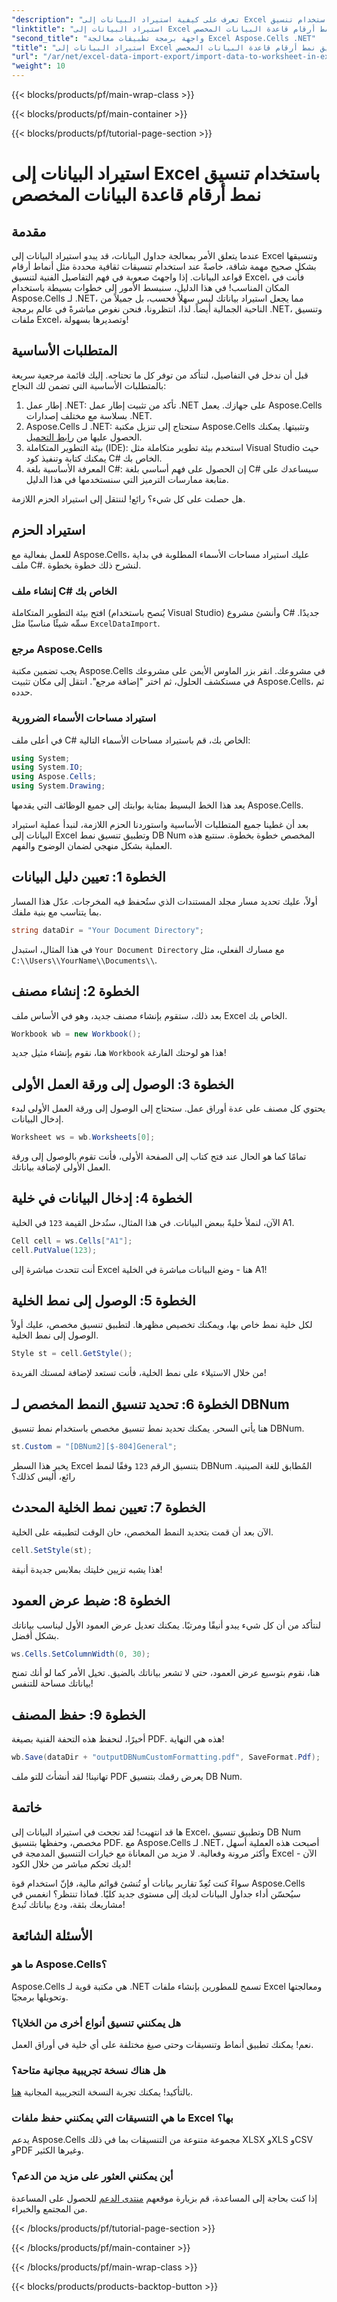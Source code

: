 ```yaml
---
"description": "تعرف على كيفية استيراد البيانات إلى Excel باستخدام تنسيق DB Num المخصص باستخدام Aspose.Cells for .NET في هذا البرنامج التعليمي السهل المتابعة."
"linktitle": "استيراد البيانات إلى Excel باستخدام تنسيق نمط أرقام قاعدة البيانات المخصص"
"second_title": "واجهة برمجة تطبيقات معالجة Excel Aspose.Cells .NET"
"title": "استيراد البيانات إلى Excel باستخدام تنسيق نمط أرقام قاعدة البيانات المخصص"
"url": "/ar/net/excel-data-import-export/import-data-to-worksheet-in-excel-with-specified-db-num-custom-pattern-formatting/"
"weight": 10
---
```


{{< blocks/products/pf/main-wrap-class >}}

{{< blocks/products/pf/main-container >}}

{{< blocks/products/pf/tutorial-page-section >}}

# استيراد البيانات إلى Excel باستخدام تنسيق نمط أرقام قاعدة البيانات المخصص

## مقدمة

عندما يتعلق الأمر بمعالجة جداول البيانات، قد يبدو استيراد البيانات إلى Excel وتنسيقها بشكل صحيح مهمة شاقة، خاصةً عند استخدام تنسيقات ثقافية محددة مثل أنماط أرقام قواعد البيانات. إذا واجهتَ صعوبة في فهم التفاصيل الفنية لتنسيق Excel، فأنت في المكان المناسب! في هذا الدليل، سنبسط الأمور إلى خطوات بسيطة باستخدام Aspose.Cells لـ .NET، مما يجعل استيراد بياناتك ليس سهلاً فحسب، بل جميلاً من الناحية الجمالية أيضاً. لذا، انتظرونا، فنحن نغوص مباشرةً في عالم برمجة .NET، وتنسيق ملفات Excel، وتصديرها بسهولة!

## المتطلبات الأساسية

قبل أن ندخل في التفاصيل، لنتأكد من توفر كل ما تحتاجه. إليك قائمة مرجعية سريعة بالمتطلبات الأساسية التي تضمن لك النجاح:

1. إطار عمل .NET: تأكد من تثبيت إطار عمل .NET على جهازك. يعمل Aspose.Cells بسلاسة مع مختلف إصدارات .NET.
2. Aspose.Cells لـ .NET: ستحتاج إلى تنزيل مكتبة Aspose.Cells وتثبيتها. يمكنك الحصول عليها من [رابط التحميل](https://releases.aspose.com/cells/net/).
3. بيئة التطوير المتكاملة (IDE): استخدم بيئة تطوير متكاملة مثل Visual Studio حيث يمكنك كتابة وتنفيذ كود C# الخاص بك.
4. المعرفة الأساسية بلغة C#: إن الحصول على فهم أساسي بلغة C# سيساعدك على متابعة ممارسات الترميز التي سنستخدمها في هذا الدليل.

هل حصلت على كل شيء؟ رائع! لننتقل إلى استيراد الحزم اللازمة.

## استيراد الحزم

للعمل بفعالية مع Aspose.Cells، عليك استيراد مساحات الأسماء المطلوبة في بداية ملف C#. لنشرح ذلك خطوة بخطوة.

### إنشاء ملف C# الخاص بك

افتح بيئة التطوير المتكاملة (يُنصح باستخدام Visual Studio) وأنشئ مشروع C# جديدًا. سمِّه شيئًا مناسبًا مثل `ExcelDataImport`.

### مرجع Aspose.Cells

يجب تضمين مكتبة Aspose.Cells في مشروعك. انقر بزر الماوس الأيمن على مشروعك في مستكشف الحلول، ثم اختر "إضافة مرجع". انتقل إلى مكان تثبيت Aspose.Cells، ثم حدده.

### استيراد مساحات الأسماء الضرورية

في أعلى ملف C# الخاص بك، قم باستيراد مساحات الأسماء التالية:

```csharp
using System;
using System.IO;
using Aspose.Cells;
using System.Drawing;
```

يعد هذا الخط البسيط بمثابة بوابتك إلى جميع الوظائف التي يقدمها Aspose.Cells. 

بعد أن غطينا جميع المتطلبات الأساسية واستوردنا الحزم اللازمة، لنبدأ عملية استيراد البيانات إلى Excel وتطبيق تنسيق نمط DB Num المخصص خطوة بخطوة. سنتبع هذه العملية بشكل منهجي لضمان الوضوح والفهم.

## الخطوة 1: تعيين دليل البيانات

أولاً، عليك تحديد مسار مجلد المستندات الذي ستُحفظ فيه المخرجات. عدّل هذا المسار بما يتناسب مع بنية ملفك.

```csharp
string dataDir = "Your Document Directory";
```

في هذا المثال، استبدل `Your Document Directory` مع مسارك الفعلي، مثل `C:\\Users\\YourName\\Documents\\`.

## الخطوة 2: إنشاء مصنف

بعد ذلك، ستقوم بإنشاء مصنف جديد، وهو في الأساس ملف Excel الخاص بك.

```csharp
Workbook wb = new Workbook();
```

هنا، نقوم بإنشاء مثيل جديد `Workbook` هذا هو لوحتك الفارغة!

## الخطوة 3: الوصول إلى ورقة العمل الأولى

يحتوي كل مصنف على عدة أوراق عمل. ستحتاج إلى الوصول إلى ورقة العمل الأولى لبدء إدخال البيانات.

```csharp
Worksheet ws = wb.Worksheets[0];
```

تمامًا كما هو الحال عند فتح كتاب إلى الصفحة الأولى، فأنت تقوم بالوصول إلى ورقة العمل الأولى لإضافة بياناتك.

## الخطوة 4: إدخال البيانات في خلية

الآن، لنملأ خليةً ببعض البيانات. في هذا المثال، سنُدخل القيمة `123` في الخلية A1.

```csharp
Cell cell = ws.Cells["A1"];
cell.PutValue(123);
```

أنت تتحدث مباشرة إلى Excel هنا - وضع البيانات مباشرة في الخلية A1! 

## الخطوة 5: الوصول إلى نمط الخلية

لكل خلية نمط خاص بها، ويمكنك تخصيص مظهرها. لتطبيق تنسيق مخصص، عليك أولاً الوصول إلى نمط الخلية.

```csharp
Style st = cell.GetStyle();
```

من خلال الاستيلاء على نمط الخلية، فأنت تستعد لإضافة لمستك الفريدة!

## الخطوة 6: تحديد تنسيق النمط المخصص لـ DBNum

هنا يأتي السحر. يمكنك تحديد نمط تنسيق مخصص باستخدام نمط تنسيق DBNum.

```csharp
st.Custom = "[DBNum2][$-804]General";
```

يخبر هذا السطر Excel بتنسيق الرقم `123` وفقًا لنمط DBNum المُطابق للغة الصينية. رائع، أليس كذلك؟

## الخطوة 7: تعيين نمط الخلية المحدث

الآن بعد أن قمت بتحديد النمط المخصص، حان الوقت لتطبيقه على الخلية.

```csharp
cell.SetStyle(st);
```

هذا يشبه تزيين خليتك بملابس جديدة أنيقة!

## الخطوة 8: ضبط عرض العمود

لنتأكد من أن كل شيء يبدو أنيقًا ومرتبًا. يمكنك تعديل عرض العمود الأول ليناسب بياناتك بشكل أفضل.

```csharp
ws.Cells.SetColumnWidth(0, 30);
```

هنا، نقوم بتوسيع عرض العمود، حتى لا تشعر بياناتك بالضيق. تخيل الأمر كما لو أنك تمنح بياناتك مساحة للتنفس!

## الخطوة 9: حفظ المصنف

أخيرًا، لنحفظ هذه التحفة الفنية بصيغة PDF. هذه هي النهاية!

```csharp
wb.Save(dataDir + "outputDBNumCustomFormatting.pdf", SaveFormat.Pdf);
```

تهانينا! لقد أنشأتَ للتو ملف PDF يعرض رقمك بتنسيق DB Num.

## خاتمة

ها قد انتهيت! لقد نجحت في استيراد البيانات إلى Excel، وتطبيق تنسيق DB Num مخصص، وحفظها بتنسيق PDF. مع Aspose.Cells لـ .NET، أصبحت هذه العملية أسهل وأكثر مرونة وفعالية. لا مزيد من المعاناة مع خيارات التنسيق المدمجة في Excel - الآن لديك تحكم مباشر من خلال الكود!

سواءً كنت تُعِدّ تقارير بيانات أو تُنشئ قوائم مالية، فإنّ استخدام قوة Aspose.Cells سيُحسّن أداء جداول البيانات لديك إلى مستوى جديد كليًا. فماذا تنتظر؟ انغمس في مشاريعك بثقة، ودع بياناتك تُبدع!

## الأسئلة الشائعة

### ما هو Aspose.Cells؟  
Aspose.Cells هي مكتبة قوية لـ .NET تسمح للمطورين بإنشاء ملفات Excel ومعالجتها وتحويلها برمجيًا.

### هل يمكنني تنسيق أنواع أخرى من الخلايا؟  
نعم! يمكنك تطبيق أنماط وتنسيقات وحتى صيغ مختلفة على أي خلية في أوراق العمل.

### هل هناك نسخة تجريبية مجانية متاحة؟  
بالتأكيد! يمكنك تجربة النسخة التجريبية المجانية [هنا](https://releases.aspose.com/).

### ما هي التنسيقات التي يمكنني حفظ ملفات Excel بها؟  
يدعم Aspose.Cells مجموعة متنوعة من التنسيقات بما في ذلك XLSX وXLS وCSV وPDF وغيرها الكثير.

### أين يمكنني العثور على مزيد من الدعم؟  
إذا كنت بحاجة إلى المساعدة، قم بزيارة موقعهم [منتدى الدعم](https://forum.aspose.com/c/cells/9) للحصول على المساعدة من المجتمع والخبراء.

{{< /blocks/products/pf/tutorial-page-section >}}

{{< /blocks/products/pf/main-container >}}

{{< /blocks/products/pf/main-wrap-class >}}

{{< blocks/products/products-backtop-button >}}